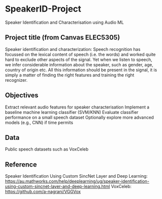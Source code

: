 # SpeakerID-Project
Speaker Identification and Characterisation using Audio ML
## Project title (from Canvas ELEC5305)
Speaker identification and characterization:
Speech recognition has focussed on the lexical content of speech (i.e. the words) and worked quite hard to exclude other aspects of the signal. Yet when we listen to speech, we infer considerable information about the speaker, such as gender, age, country of origin etc. All this information should be present in the signal, it is simply a matter of finding the right features and training the right recognizer.
## Objectives
Extract relevant audio features for speaker characterisation
Implement a baseline machine learning classifier (SVM/KNN)
Evaluate classifier performance on a small speech dataset
Optionally explore more advanced models (e.g., CNN) if time permits
## Data
Public speech datasets such as VoxCeleb
## Reference
Speaker Identification Using Custom SincNet Layer and Deep Learning:
https://au.mathworks.com/help/deeplearning/ug/speaker-identification-using-custom-sincnet-layer-and-deep-learning.html
VoxCeleb:
https://github.com/a-nagrani/VGGVox
